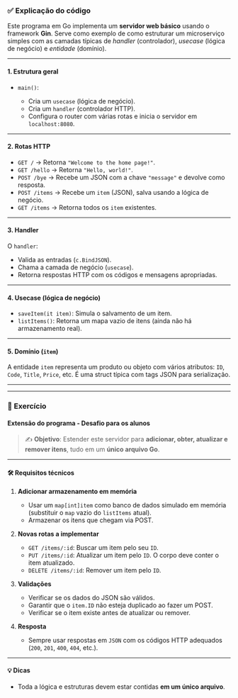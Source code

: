 ### ✅ Explicação do código

Este programa em Go implementa um **servidor web básico** usando o framework **Gin**. Serve como exemplo de como estruturar um microserviço simples com as camadas típicas de _handler_ (controlador), _usecase_ (lógica de negócio) e _entidade_ (domínio).

---

#### 1. **Estrutura geral**

- `main()`:

  - Cria um `usecase` (lógica de negócio).
  - Cria um `handler` (controlador HTTP).
  - Configura o router com várias rotas e inicia o servidor em `localhost:8080`.

---

#### 2. **Rotas HTTP**

- `GET /` → Retorna `"Welcome to the home page!"`.
- `GET /hello` → Retorna `"Hello, world!"`.
- `POST /bye` → Recebe um JSON com a chave `"message"` e devolve como resposta.
- `POST /items` → Recebe um `item` (JSON), salva usando a lógica de negócio.
- `GET /items` → Retorna todos os `item` existentes.

---

#### 3. **Handler**

O `handler`:

- Valida as entradas (`c.BindJSON`).
- Chama a camada de negócio (`usecase`).
- Retorna respostas HTTP com os códigos e mensagens apropriadas.

---

#### 4. **Usecase (lógica de negócio)**

- `saveItem(it item)`: Simula o salvamento de um item.
- `listItems()`: Retorna um mapa vazio de itens (ainda não há armazenamento real).

---

#### 5. **Domínio (`item`)**

A entidade `item` representa um produto ou objeto com vários atributos: `ID`, `Code`, `Title`, `Price`, etc. É uma struct típica com tags JSON para serialização.

---

---

### 🧪 Exercício

#### **Extensão do programa - Desafio para os alunos**

> ✍️ **Objetivo**: Estender este servidor para **adicionar, obter, atualizar e remover itens**, tudo em um **único arquivo Go**.

---

#### 🛠️ Requisitos técnicos

1. **Adicionar armazenamento em memória**

   - Usar um `map[int]item` como banco de dados simulado em memória (substituir o `map` vazio do `listItems` atual).
   - Armazenar os itens que chegam via POST.

2. **Novas rotas a implementar**

   - `GET /items/:id`: Buscar um item pelo seu `ID`.
   - `PUT /items/:id`: Atualizar um item pelo `ID`. O corpo deve conter o item atualizado.
   - `DELETE /items/:id`: Remover um item pelo `ID`.

3. **Validações**

   - Verificar se os dados do JSON são válidos.
   - Garantir que o `item.ID` não esteja duplicado ao fazer um POST.
   - Verificar se o item existe antes de atualizar ou remover.

4. **Resposta**

   - Sempre usar respostas em `JSON` com os códigos HTTP adequados (`200`, `201`, `400`, `404`, etc.).

---

#### 💡 Dicas

- Toda a lógica e estruturas devem estar contidas **em um único arquivo**.
